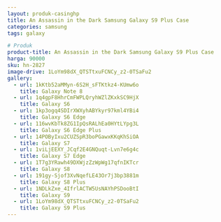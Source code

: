 ```yaml
---
layout: produk-casinghp
title: An Assassin in the Dark Samsung Galaxy S9 Plus Case
categories: samsung
tags: galaxy

# Produk
product-title: An Assassin in the Dark Samsung Galaxy S9 Plus Case
harga: 90000
sku: hn-2827
image-drive: 1LoYm98dX_QTSTtxuFCNCy_z2-0TSaFu2
gallery:
  - url: 1kKtb52aMMyn-6S2H_sFTKtkz4-KUmw6o
    title: Galaxy Note 8
  - url: 1q4gpF8HhrCmFWPLQryhWZlZKxkSC9HjX
    title: Galaxy S6
  - url: 1kp3ogq4SDIrXWXyhABYkyr97kml4YBi4
    title: Galaxy S6 Edge
  - url: 116wvKbTk8ZG1IpQsRALhEa0HYtLYpg3L
    title: Galaxy S6 Edge Plus
  - url: 14POByIxu2CUZSpR3boPGawxKKqKhSiOA
    title: Galaxy S7
  - url: 1viLjEEXY_JCqf2E4GNQuqt-Lvn7e6g4c
    title: Galaxy S7 Edge
  - url: 1T7g3YRawh49DXWjzZzWpWg17qfnIKTcr
    title: Galaxy S8
  - url: 191gy-Sjof3XvNqefLE43Or7j3bp3881m
    title: Galaxy S8 Plus
  - url: 1NDLkZxe_4IfrlACTW5UsNAYhPSDooBtI
    title: Galaxy S9
  - url: 1LoYm98dX_QTSTtxuFCNCy_z2-0TSaFu2
    title: Galaxy S9 Plus
---
```

